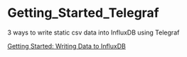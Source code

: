 # Getting_Started_Telegraf
3 ways to write static csv data into InfluxDB using Telegraf

[Getting Started: Writing Data to InfluxDB](https://www.influxdata.com/blog/getting-started-writing-data-to-influxdb/)
